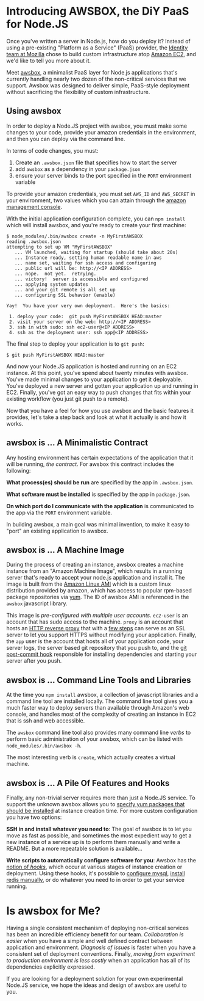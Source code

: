 # Introducing AWSBOX, the DiY PaaS for Node.JS

Once you've written a server in Node.js, how do you deploy it?
Instead of using a pre-existing "Platform as a Service" (PaaS) provider, the [Identity team at Mozilla][] chose to build custom infrastructure atop [Amazon EC2][], and we'd like to tell you more about it.

Meet [awsbox][], a minimalist PaaS layer for Node.js applications that's currently handling nearly two dozen of the non-critical services that we support.
Awsbox was designed to deliver simple, PaaS-style deployment without sacrificing the flexibility of custom infrastructure.

[Identity team at Mozilla]: https://identity.mozilla.com/
[awsbox]: https://github.com/mozilla/awsbox
[Amazon EC2]: http://aws.amazon.com/ec2/

## Using awsbox

In order to deploy a Node.JS project with awsbox, you must make some changes to your code, provide your amazon credentials in the environment, and then you can deploy via the command line.

In terms of code changes, you must:

1. Create an `.awsbox.json` file that specifies how to start the server
2. add `awsbox` as a dependency in your `package.json`
3. ensure your server binds to the port specified in the `PORT` environment variable

To provide your amazon credentials, you must set `AWS_ID` and `AWS_SECRET` in your environment, two values which you can attain through the [amazon management console][].

[amazon management console]: http://aws.amazon.com/console/

With the initial application configuration complete, you can `npm install` which will install awsbox, and you're ready to create your first machine:

    $ node_modules/.bin/awsbox create -n MyFirstAWSBOX
    reading .awsbox.json
    attempting to set up VM "MyFirstAWSBOX"
       ... VM launched, waiting for startup (should take about 20s)
       ... Instance ready, setting human readable name in aws
       ... name set, waiting for ssh access and configuring
       ... public url will be: http://<IP ADDRESS>
       ... nope.  not yet.  retrying.
       ... victory!  server is accessible and configured
       ... applying system updates
       ... and your git remote is all set up
       ... configuring SSL behavior (enable)
    
    Yay!  You have your very own deployment.  Here's the basics:
    
     1. deploy your code:  git push MyFirstAWSBOX HEAD:master
     2. visit your server on the web: http://<IP ADDRESS>
     3. ssh in with sudo: ssh ec2-user@<IP ADDRESS>
     4. ssh as the deployment user: ssh app@<IP ADDRESS>

The final step to deploy your application is to `git push`:

    $ git push MyFirstAWSBOX HEAD:master

And now your Node.JS application is hosted and running on an EC2 instance.  At this point, you've spend about twenty minutes with awsbox.  You've made minimal changes to your application to get it deployable.  You've deployed a new server and gotten your application up and running in EC2.  Finally, you've got an easy way to push changes that fits within your existing workflow (you just git push to a remote).

Now that you have a feel for how you use awsbox and the basic features it provides, let's take a step back and look at what it actually is and how it works.

## awsbox is ... A Minimalistic Contract

Any hosting environment has certain expectations of the application that it will be running, *the contract*.  For awsbox this contract includes the following:

**What process(es) should be run** are specified by the app in `.awsbox.json`.

**What software must be installed** is specified by the app in `package.json`. 

**On which port do I communicate with the application** is communicated to the app via the `PORT` environment variable.

In building awsbox, a main goal was minimal invention, to make it easy to "port" an existing application to awsbox.

## awsbox is ... A Machine Image

During the process of creating an instance, awsbox creates a machine instance from an "Amazon Machine Image", which results in a running server that's ready to accept your node.js application and install it.  The image is built from the [Amazon Linux AMI][] which is a custom linux distribution provided by amazon, which has access to popular rpm-based package repositories via [yum][].  The ID of awsbox AMI is referenced in the `awsbox` javascript library.  

[Amazon Linux AMI]: http://aws.amazon.com/amazon-linux-ami/
[yum]: http://en.wikipedia.org/wiki/Yellowdog_Updater,_Modified

This image is *pre-configured with multiple user accounts*.  `ec2-user` is an account that has sudo access to the machine.  `proxy` is an account that hosts an [HTTP reverse proxy][] that with a [few steps][] can serve as an SSL server to let you support HTTPS without modifying your application.  Finally, the `app` user is the account that hosts all of your application code, your server logs, the server based git repository that you push to, and the [git post-commit hook][] responsible for installing dependencies and starting your server after you push.

[HTTP reverse proxy]: http://en.wikipedia.org/wiki/Reverse_proxy
[few steps]: https://github.com/mozilla/awsbox/blob/master/doc/HOW_DO_I.md#how-do-i-enable-ssl
[git post-commit hook]: https://www.kernel.org/pub/software/scm/git/docs/githooks.html

## awsbox is ... Command Line Tools and Libraries

At the time you `npm install` awsbox, a collection of javascript libraries and a command line tool are installed locally.  The command line tool gives you a much faster way to deploy servers than available through Amazon's web console, and handles most of the complexity of creating an instance in EC2 that is ssh and web accessible.

The `awsbox` command line tool also provides many command line *verbs* to perform basic administration of your awsbox, which can be listed with `node_modules/.bin/awsbox -h`.

The most interesting verb is `create`, which actually creates a virtual machine.  

## awsbox is ... A Pile Of Features and Hooks

Finally, any non-trivial server requires more than just a Node.JS service.  To support the unknown awsbox allows you to [specify yum packages that should be installed][] at instance creation time.  For more custom configuration you have two options:

[specify yum packages that should be installed]: https://github.com/mozilla/awsbox/blob/master/doc/JSON.md#packages-optional

**SSH in and install whatever you need to**: The goal of awsbox is to let you move as fast as possible, and sometimes the most expedient way to get a new instance of a service up is to perform them manually and write a README.  But a more repeatable solution is available…

**Write scripts to automatically configure software for you**: Awsbox has the [notion of *hooks*][], which occur at various stages of instance creation or deployment.  Using these hooks, it's possible to [configure mysql][], [install redis manually][], or do whatever you need to in order to get your service running.

[notion of *hooks*]: https://github.com/mozilla/awsbox/blob/master/doc/JSON.md#remote_hooks-optional
[configure mysql]: https://github.com/mozilla/browserid/blob/4971e83b897829d866f99c0e398d52a7b3b9ec2b/scripts/awsbox_remote/post_create.sh
[install redis manually]: https://github.com/mozilla/restmail.net/blob/44306506b1a33ed3c1fbc1b61f13b8d557b80141/aws_scripts/post_create.sh

# Is awsbox for Me?

Having a single consistent mechanism of deploying non-critical services has been an incredible efficiency benefit for our team.  *Collaboration is easier* when you have a simple and well defined contract between application and environment.  *Diagnosis of issues* is faster when you have a consistent set of deployment conventions.  Finally, *moving from experiment to production environment is less costly* when an application has all of its dependencies explicitly expressed.

If you are looking for a deployment solution for your own experimental Node.JS service, we hope the ideas and design of awsbox are useful to you.    
